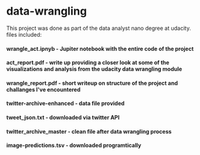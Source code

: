 # data-wrangling
This project was done as part of the data analyst nano degree at udacity.
files included:
#### wrangle_act.ipnyb - Jupiter notebook with the entire code of the project
#### act_report.pdf - write up providing a closer look at some of the visualizations and analysis from the udacity data wrangling module
#### wrangle_report.pdf - short writeup on structure of the project and challanges I've encountered
#### twitter-archive-enhanced - data file provided 
#### tweet_json.txt - downloaded via twitter API
#### twitter_archive_master - clean file after data wrangling process
#### image-predictions.tsv - downloaded programtically 
